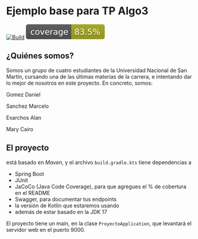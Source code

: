 # Ejemplo base para TP Algo3

[![Build](https://github.com/algo3-unsam/proyecto-base-tp/actions/workflows/build.yml/badge.svg)](https://github.com/algo3-unsam/tp-recetas-2020-gr-xx/actions/workflows/build.yml) ![Coverage](./.github/badges/jacoco.svg)

## ¿Quiénes somos?

Somos un grupo de cuatro estudiantes de la Universidad Nacional de San Martín, cursando una de las últimas materias de la carrera, e intentando dar lo mejor de nosotros en este proyecto. En concreto, somos:

Gomez Daniel

Sanchez Marcelo

Exarchos Alan

Mary Cairo

## El proyecto

está basado en _Maven_, y el archivo `build.gradle.kts` tiene dependencias a

- Spring Boot
- JUnit
- JaCoCo (Java Code Coverage), para que agregues el % de cobertura en el README
- Swagger, para documentar tus endpoints
- la versión de Kotlin que estaremos usando
- además de estar basado en la JDK 17


El proyecto tiene un main, en la clase `ProyectoApplication`, que levantará el servidor web en el puerto 9000.

